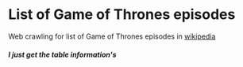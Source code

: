 # List of Game of Thrones episodes
<p>Web crawling for list of Game of Thrones episodes in <a href="https://en.wikipedia.org/wiki/List_of_Game_of_Thrones_episodes">wikipedia</a></p>
<h5 ><i>I just get the table information's </i></h5>
